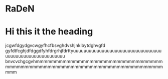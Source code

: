 # RaDeN

# Hi this it the heading
jcgwfdgydgvcwgyfhcfbsvghdvshjnklbytdghvgfd
gyfdtfcghjdfdggdfyhfdrgrhjfdrttyuuuuuuuuuuuuuuuuuuuuuuuuuuuuuuuuuuuuuuuuuuuuuuuuuuuuuuuuu
bnvcvchgcgvhmmmmmmmmmmmmmmmmmmmmmmmmmmmmmmmmmmmmmmmmmmmmmmmmmmmmmmmmmmmmmmmmmmmmmmmmmmmmm